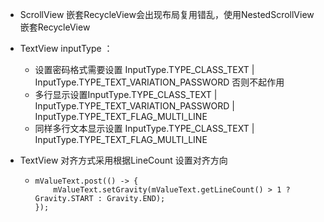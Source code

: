 - ScrollView 嵌套RecycleView会出现布局复用错乱，使用NestedScrollView 嵌套RecycleView

- TextView inputType ：

  - 设置密码格式需要设置 InputType.TYPE_CLASS_TEXT | InputType.TYPE_TEXT_VARIATION_PASSWORD 否则不起作用
  - 多行显示设置InputType.TYPE_CLASS_TEXT | InputType.TYPE_TEXT_VARIATION_PASSWORD | InputType.TYPE_TEXT_FLAG_MULTI_LINE
  - 同样多行文本显示设置 InputType.TYPE_CLASS_TEXT | InputType.TYPE_TEXT_FLAG_MULTI_LINE

- TextView 对齐方式采用根据LineCount 设置对齐方向

  - ```
    mValueText.post(() -> {
        mValueText.setGravity(mValueText.getLineCount() > 1 ? Gravity.START : Gravity.END);
    });
    ```

